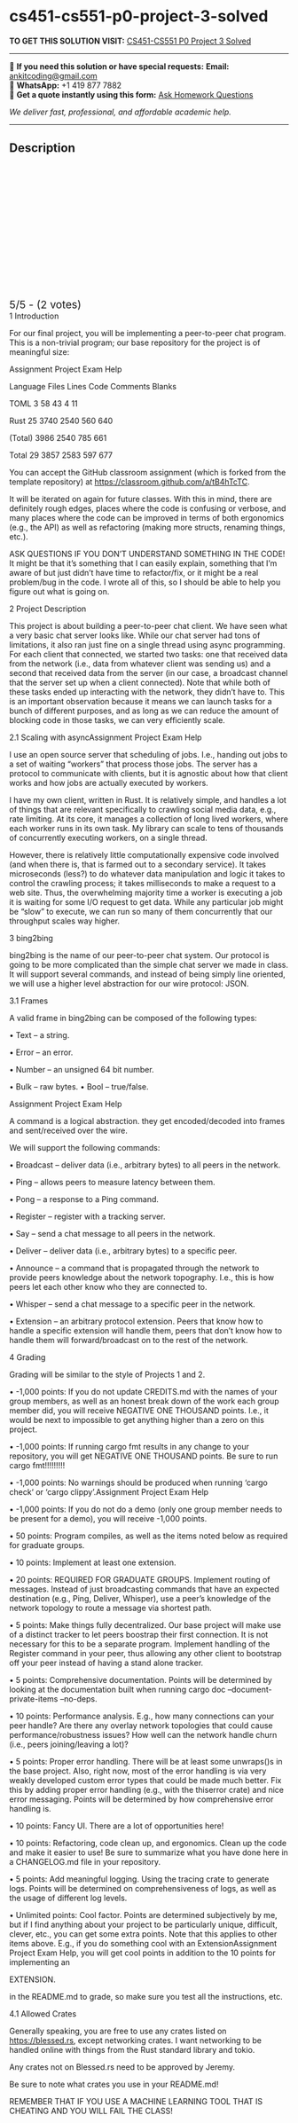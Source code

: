 # cs451-cs551-p0-project-3-solved
**TO GET THIS SOLUTION VISIT:** [CS451-CS551 P0 Project 3 Solved](https://www.ankitcodinghub.com/product/cs451-cs551-p0-systems-programming-project-3-solved/)


---

📩 **If you need this solution or have special requests:** **Email:** ankitcoding@gmail.com  
📱 **WhatsApp:** +1 419 877 7882  
📄 **Get a quote instantly using this form:** [Ask Homework Questions](https://www.ankitcodinghub.com/services/ask-homework-questions/)

*We deliver fast, professional, and affordable academic help.*

---

<h2>Description</h2>



<div class="kk-star-ratings kksr-auto kksr-align-center kksr-valign-top" data-payload="{&quot;align&quot;:&quot;center&quot;,&quot;id&quot;:&quot;124351&quot;,&quot;slug&quot;:&quot;default&quot;,&quot;valign&quot;:&quot;top&quot;,&quot;ignore&quot;:&quot;&quot;,&quot;reference&quot;:&quot;auto&quot;,&quot;class&quot;:&quot;&quot;,&quot;count&quot;:&quot;2&quot;,&quot;legendonly&quot;:&quot;&quot;,&quot;readonly&quot;:&quot;&quot;,&quot;score&quot;:&quot;5&quot;,&quot;starsonly&quot;:&quot;&quot;,&quot;best&quot;:&quot;5&quot;,&quot;gap&quot;:&quot;4&quot;,&quot;greet&quot;:&quot;Rate this product&quot;,&quot;legend&quot;:&quot;5\/5 - (2 votes)&quot;,&quot;size&quot;:&quot;24&quot;,&quot;title&quot;:&quot;CS451-CS551 P0  Project 3 Solved&quot;,&quot;width&quot;:&quot;138&quot;,&quot;_legend&quot;:&quot;{score}\/{best} - ({count} {votes})&quot;,&quot;font_factor&quot;:&quot;1.25&quot;}">

<div class="kksr-stars">

<div class="kksr-stars-inactive">
            <div class="kksr-star" data-star="1" style="padding-right: 4px">


<div class="kksr-icon" style="width: 24px; height: 24px;"></div>
        </div>
            <div class="kksr-star" data-star="2" style="padding-right: 4px">


<div class="kksr-icon" style="width: 24px; height: 24px;"></div>
        </div>
            <div class="kksr-star" data-star="3" style="padding-right: 4px">


<div class="kksr-icon" style="width: 24px; height: 24px;"></div>
        </div>
            <div class="kksr-star" data-star="4" style="padding-right: 4px">


<div class="kksr-icon" style="width: 24px; height: 24px;"></div>
        </div>
            <div class="kksr-star" data-star="5" style="padding-right: 4px">


<div class="kksr-icon" style="width: 24px; height: 24px;"></div>
        </div>
    </div>

<div class="kksr-stars-active" style="width: 138px;">
            <div class="kksr-star" style="padding-right: 4px">


<div class="kksr-icon" style="width: 24px; height: 24px;"></div>
        </div>
            <div class="kksr-star" style="padding-right: 4px">


<div class="kksr-icon" style="width: 24px; height: 24px;"></div>
        </div>
            <div class="kksr-star" style="padding-right: 4px">


<div class="kksr-icon" style="width: 24px; height: 24px;"></div>
        </div>
            <div class="kksr-star" style="padding-right: 4px">


<div class="kksr-icon" style="width: 24px; height: 24px;"></div>
        </div>
            <div class="kksr-star" style="padding-right: 4px">


<div class="kksr-icon" style="width: 24px; height: 24px;"></div>
        </div>
    </div>
</div>


<div class="kksr-legend" style="font-size: 19.2px;">
            5/5 - (2 votes)    </div>
    </div>
1 Introduction

For our final project, you will be implementing a peer-to-peer chat program. This is a non-trivial program; our base repository for the project is of meaningful size:

Assignment Project Exam Help

Language Files Lines Code Comments Blanks

TOML 3 58 43 4 11

Rust 25 3740 2540 560 640

(Total) 3986 2540 785 661

Total 29 3857 2583 597 677

You can accept the GitHub classroom assignment (which is forked from the template repository) at https://classroom.github.com/a/tB4hTcTC.

It will be iterated on again for future classes. With this in mind, there are definitely rough edges, places where the code is confusing or verbose, and many places where the code can be improved in terms of both ergonomics (e.g., the API) as well as refactoring (making more structs, renaming things, etc.).

ASK QUESTIONS IF YOU DON’T UNDERSTAND SOMETHING IN THE CODE! It might be that it’s something that I can easily explain, something that I’m aware of but just didn’t have time to refactor/fix, or it might be a real problem/bug in the code. I wrote all of this, so I should be able to help you figure out what is going on.

2 Project Description

This project is about building a peer-to-peer chat client. We have seen what a very basic chat server looks like. While our chat server had tons of limitations, it also ran just fine on a single thread using async programming. For each client that connected, we started two tasks: one that received data from the network (i.e., data from whatever client was sending us) and a second that received data from the server (in our case, a broadcast channel that the server set up when a client connected). Note that while both of these tasks ended up interacting with the network, they didn’t have to. This is an important observation because it means we can launch tasks for a bunch of different purposes, and as long as we can reduce the amount of blocking code in those tasks, we can very efficiently scale.

2.1 Scaling with asyncAssignment Project Exam Help

I use an open source server that scheduling of jobs. I.e., handing out jobs to a set of waiting “workers” that process those jobs. The server has a protocol to communicate with clients, but it is agnostic about how that client works and how jobs are actually executed by workers.

I have my own client, written in Rust. It is relatively simple, and handles a lot of things that are relevant specifically to crawling social media data, e.g., rate limiting. At its core, it manages a collection of long lived workers, where each worker runs in its own task. My library can scale to tens of thousands of concurrently executing workers, on a single thread.

However, there is relatively little computationally expensive code involved (and when there is, that is farmed out to a secondary service). It takes microseconds (less?) to do whatever data manipulation and logic it takes to control the crawling process; it takes milliseconds to make a request to a web site. Thus, the overwhelming majority time a worker is executing a job it is waiting for some I/O request to get data. While any particular job might be “slow” to execute, we can run so many of them concurrently that our throughput scales way higher.

3 bing2bing

bing2bing is the name of our peer-to-peer chat system. Our protocol is going to be more complicated than the simple chat server we made in class. It will support several commands, and instead of being simply line oriented, we will use a higher level abstraction for our wire protocol: JSON.

3.1 Frames

A valid frame in bing2bing can be composed of the following types:

• Text – a string.

• Error – an error.

• Number – an unsigned 64 bit number.

• Bulk – raw bytes. • Bool – true/false.

Assignment Project Exam Help

A command is a logical abstraction. they get encoded/decoded into frames and sent/received over the wire.

We will support the following commands:

• Broadcast – deliver data (i.e., arbitrary bytes) to all peers in the network.

• Ping – allows peers to measure latency between them.

• Pong – a response to a Ping command.

• Register – register with a tracking server.

• Say – send a chat message to all peers in the network.

• Deliver – deliver data (i.e., arbitrary bytes) to a specific peer.

• Announce – a command that is propagated through the network to provide peers knowledge about the network topography. I.e., this is how peers let each other know who they are connected to.

• Whisper – send a chat message to a specific peer in the network.

• Extension – an arbitrary protocol extension. Peers that know how to handle a specific extension will handle them, peers that don’t know how to handle them will forward/broadcast on to the rest of the network.

4 Grading

Grading will be similar to the style of Projects 1 and 2.

• -1,000 points: If you do not update CREDITS.md with the names of your group members, as well as an honest break down of the work each group member did, you will receive NEGATIVE ONE THOUSAND points. I.e., it would be next to impossible to get anything higher than a zero on this project.

• -1,000 points: If running cargo fmt results in any change to your repository, you will get NEGATIVE ONE THOUSAND points. Be sure to run cargo fmt!!!!!!!!!

• -1,000 points: No warnings should be produced when running ‘cargo check‘ or ‘cargo clippy’.Assignment Project Exam Help

• -1,000 points: If you do not do a demo (only one group member needs to be present for a demo), you will receive -1,000 points.

• 50 points: Program compiles, as well as the items noted below as required for graduate groups.

• 10 points: Implement at least one extension.

• 20 points: REQUIRED FOR GRADUATE GROUPS. Implement routing of messages. Instead of just broadcasting commands that have an expected destination (e.g., Ping, Deliver, Whisper), use a peer’s knowledge of the network topology to route a message via shortest path.

• 5 points: Make things fully decentralized. Our base project will make use of a distinct tracker to let peers boostrap their first connection. It is not necessary for this to be a separate program. Implement handling of the Register command in your peer, thus allowing any other client to bootstrap off your peer instead of having a stand alone tracker.

• 5 points: Comprehensive documentation. Points will be determined by looking at the documentation built when running cargo doc –document-private-items –no-deps.

• 10 points: Performance analysis. E.g., how many connections can your peer handle? Are there any overlay network topologies that could cause performance/robustness issues? How well can the network handle churn (i.e., peers joining/leaving a lot)?

• 5 points: Proper error handling. There will be at least some unwraps()s in the base project. Also, right now, most of the error handling is via very weakly developed custom error types that could be made much better. Fix this by adding proper error handling (e.g., with the thiserror crate) and nice error messaging. Points will be determined by how comprehensive error handling is.

• 10 points: Fancy UI. There are a lot of opportunities here!

• 10 points: Refactoring, code clean up, and ergonomics. Clean up the code and make it easier to use! Be sure to summarize what you have done here in a CHANGELOG.md file in your repository.

• 5 points: Add meaningful logging. Using the tracing crate to generate logs. Points will be determined on comprehensiveness of logs, as well as the usage of different log levels.

• Unlimited points: Cool factor. Points are determined subjectively by me, but if I find anything about your project to be particularly unique, difficult, clever, etc., you can get some extra points. Note that this applies to other items above. E.g., if you do something cool with an ExtensionAssignment Project Exam Help, you will get cool points in addition to the 10 points for implementing an

EXTENSION.

in the README.md to grade, so make sure you test all the instructions, etc.

4.1 Allowed Crates

Generally speaking, you are free to use any crates listed on https://blessed.rs, except networking crates. I want networking to be handled online with things from the Rust standard library and tokio.

Any crates not on Blessed.rs need to be approved by Jeremy.

Be sure to note what crates you use in your README.md!

REMEMBER THAT IF YOU USE A MACHINE LEARNING TOOL THAT IS CHEATING AND YOU WILL FAIL THE CLASS!
